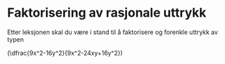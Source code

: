 # Faktorisering av  rasjonale uttrykk

Etter leksjonen skal du være i stand til å faktorisere og forenkle uttrykk av typen 

\(\dfrac{9x^2-16y^2}{9x^2-24xy+16y^2}\) 